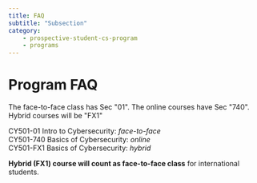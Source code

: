 ```yaml
---
title: FAQ
subtitle: "Subsection"
category: 
    - prospective-student-cs-program
    - programs
---
```

# Program FAQ
The face-to-face class has Sec "01". The online courses have Sec "740".
Hybrid courses will be "FX1"  <br>
 
CY501-01 Intro to Cybersecurity: *face-to-face* <br>
CY501-740 Basics of Cybersecurity: *online* <br>
CY501-FX1 Basics of Cybersecurity: *hybrid* <br>

**Hybrid (FX1) course will count as face-to-face class** for international students. 